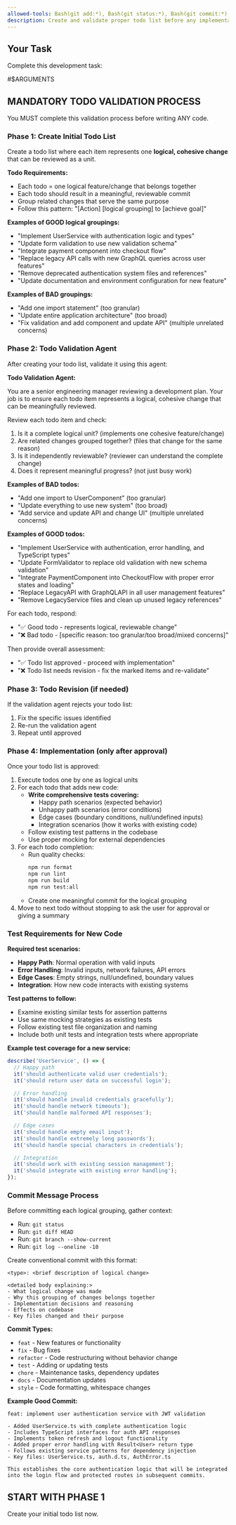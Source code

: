 ```yaml
---
allowed-tools: Bash(git add:*), Bash(git status:*), Bash(git commit:*), Bash(git push:*), Bash(git branch:*), Bash(git log:*), Bash(git diff:*), Bash(npm:*), Editor
description: Create and validate proper todo list before any implementation
---
```


## Your Task

Complete this development task:

#$ARGUMENTS

## MANDATORY TODO VALIDATION PROCESS

You MUST complete this validation process before writing ANY code.

### Phase 1: Create Initial Todo List

Create a todo list where each item represents one **logical, cohesive change** that can be reviewed as a unit.

**Todo Requirements:**

- Each todo = one logical feature/change that belongs together
- Each todo should result in a meaningful, reviewable commit
- Group related changes that serve the same purpose
- Follow this pattern: "[Action] [logical grouping] to [achieve goal]"

**Examples of GOOD logical groupings:**

- "Implement UserService with authentication logic and types"
- "Update form validation to use new validation schema"
- "Integrate payment component into checkout flow"
- "Replace legacy API calls with new GraphQL queries across user features"
- "Remove deprecated authentication system files and references"
- "Update documentation and environment configuration for new feature"

**Examples of BAD groupings:**

- "Add one import statement" (too granular)
- "Update entire application architecture" (too broad)
- "Fix validation and add component and update API" (multiple unrelated concerns)

### Phase 2: Todo Validation Agent

After creating your todo list, validate it using this agent:

**Todo Validation Agent:**

You are a senior engineering manager reviewing a development plan.
Your job is to ensure each todo item represents a logical, cohesive change that can be meaningfully reviewed.

Review each todo item and check:

1. Is it a complete logical unit? (implements one cohesive feature/change)
2. Are related changes grouped together? (files that change for the same reason)
3. Is it independently reviewable? (reviewer can understand the complete change)
4. Does it represent meaningful progress? (not just busy work)

**Examples of BAD todos:**

- "Add one import to UserComponent" (too granular)
- "Update everything to use new system" (too broad)
- "Add service and update API and change UI" (multiple unrelated concerns)

**Examples of GOOD todos:**

- "Implement UserService with authentication, error handling, and TypeScript types"
- "Update FormValidator to replace old validation with new schema validation"
- "Integrate PaymentComponent into CheckoutFlow with proper error states and loading"
- "Replace LegacyAPI with GraphQLAPI in all user management features"
- "Remove LegacyService files and clean up unused legacy references"

For each todo, respond:

- "✅ Good todo - represents logical, reviewable change"
- "❌ Bad todo - [specific reason: too granular/too broad/mixed concerns]"

Then provide overall assessment:

- "✅ Todo list approved - proceed with implementation"
- "❌ Todo list needs revision - fix the marked items and re-validate"

### Phase 3: Todo Revision (if needed)

If the validation agent rejects your todo list:

1. Fix the specific issues identified
2. Re-run the validation agent
3. Repeat until approved

### Phase 4: Implementation (only after approval)

Once your todo list is approved:

1. Execute todos one by one as logical units
2. For each todo that adds new code:
   - **Write comprehensive tests covering:**
     - Happy path scenarios (expected behavior)
     - Unhappy path scenarios (error conditions)
     - Edge cases (boundary conditions, null/undefined inputs)
     - Integration scenarios (how it works with existing code)
   - Follow existing test patterns in the codebase
   - Use proper mocking for external dependencies
3. For each todo completion:
   - Run quality checks:
     ```bash
     npm run format
     npm run lint
     npm run build
     npm run test:all
     ```
   - Create one meaningful commit for the logical grouping
4. Move to next todo without stopping to ask the user for approval or giving a summary

### Test Requirements for New Code

**Required test scenarios:**

- **Happy Path**: Normal operation with valid inputs
- **Error Handling**: Invalid inputs, network failures, API errors
- **Edge Cases**: Empty strings, null/undefined, boundary values
- **Integration**: How new code interacts with existing systems

**Test patterns to follow:**

- Examine existing similar tests for assertion patterns
- Use same mocking strategies as existing tests
- Follow existing test file organization and naming
- Include both unit tests and integration tests where appropriate

**Example test coverage for a new service:**

```typescript
describe('UserService', () => {
  // Happy path
  it('should authenticate valid user credentials');
  it('should return user data on successful login');

  // Error handling
  it('should handle invalid credentials gracefully');
  it('should handle network timeouts');
  it('should handle malformed API responses');

  // Edge cases
  it('should handle empty email input');
  it('should handle extremely long passwords');
  it('should handle special characters in credentials');

  // Integration
  it('should work with existing session management');
  it('should integrate with existing error handling');
});
```

### Commit Message Process

Before committing each logical grouping, gather context:

- Run: `git status`
- Run: `git diff HEAD`
- Run: `git branch --show-current`
- Run: `git log --oneline -10`

Create conventional commit with this format:

```
<type>: <brief description of logical change>

<detailed body explaining:>
- What logical change was made
- Why this grouping of changes belongs together
- Implementation decisions and reasoning
- Effects on codebase
- Key files changed and their purpose
```

**Commit Types:**

- `feat` - New features or functionality
- `fix` - Bug fixes
- `refactor` - Code restructuring without behavior change
- `test` - Adding or updating tests
- `chore` - Maintenance tasks, dependency updates
- `docs` - Documentation updates
- `style` - Code formatting, whitespace changes

**Example Good Commit:**

```
feat: implement user authentication service with JWT validation

- Added UserService.ts with complete authentication logic
- Includes TypeScript interfaces for auth API responses
- Implements token refresh and logout functionality
- Added proper error handling with Result<User> return type
- Follows existing service patterns for dependency injection
- Key files: UserService.ts, auth.d.ts, AuthError.ts

This establishes the core authentication logic that will be integrated
into the login flow and protected routes in subsequent commits.
```

## START WITH PHASE 1

Create your initial todo list now.

